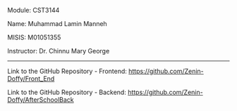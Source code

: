 Module: CST3144

Name: Muhammad Lamin Manneh

MISIS: M01051355

Instructor: Dr. Chinnu Mary George

____________________________________________________________

Link to the GitHub Repository - Frontend: https://github.com/Zenin-Doffy/Front_End

Link to the GitHub Repository - Backend: https://github.com/Zenin-Doffy/AfterSchoolBack
